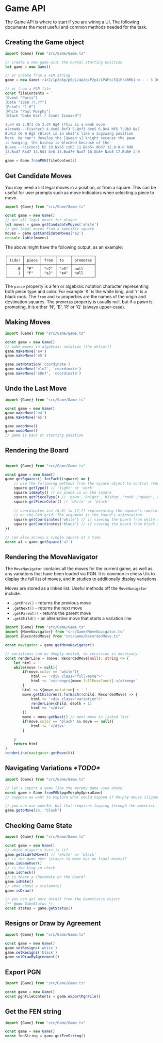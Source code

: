 # Game API

The Game API is where to start if you are wiring a UI. The following documents the most useful and common methods needed for the task.

## Creating the Game object

```typescript
import {Game} from "src/Game/Game.ts"

// create a new game with the normal starting position
let game = new Game()

// or create from a FEN string
game = new Game('r4r2/1p3pkp/p5p1/4p2q/P2p4/1P4Pb/5Q1P/4RRK1 w - - 3 36')

// or from a PGN file
const fileContents = `
[Event "Paris"]
[Date "1858.??.??"]
[Result "1-0"]
[White "Paul Morphy"]
[Black "Duke Karl / Count Isouard"]

1.e4 e5 2.Nf3 d6 3.d4 Bg4 {This is a weak move
already.--Fischer} 4.dxe5 Bxf3 5.Qxf3 dxe5 6.Bc4 Nf6 7.Qb3 Qe7
8.Nc3 c6 9.Bg5 {Black is in what's like a zugzwang position
here. He can't develop the [Queen's] knight because the pawn
is hanging, the bishop is blocked because of the
Queen.--Fischer} b5 10.Nxb5 cxb5 11.Bxb5+ Nbd7 12.O-O-O Rd8
13.Rxd7 Rxd7 14.Rd1 Qe6 15.Bxd7+ Nxd7 16.Qb8+ Nxb8 17.Rd8# 1-0
`
game = Game.fromPGN(fileContents)
```

## Get Candidate Moves

You may need a list legal moves in a position, or from a square. This can be useful for user prompts such as move indicators when selecting a piece to move.

```typescript
import {Game} from "src/Game/Game.ts"

const game = new Game()
// get all legal moves for player
let moves = game.getCandidateMoves('white')
// get legal moves from a specific square
moves = game.getCandidateMoves('e2')
console.table(moves)
```
The above might have the following output, as an example:
```text
┌───────┬───────┬──────┬──────┬──────────┐
│ (idx) │ piece │ from │ to   │ promotes │
├───────┼───────┼──────┼──────┼──────────┤
│     0 │ "P"   │ "e2" │ "e3" │ null     │
│     1 │ "P"   │ "e2" │ "e4" │ null     │
└───────┴───────┴──────┴──────┴──────────┘
```

The `piece` property is a fen or algebraic notation character representing both piece type and color. For example 'K' is the white king, and 'r' is a black rook. The `from` and `to` properties are the names of the origin and destination squares. The `promotes` property is usually null, but if a pawn is promoting, it is either 'N', 'B', 'R' or 'Q' (always upper-case).

## Making Moves
```typescript
import {Game} from "src/Game/Game.ts"

const game = new Game()
// make moves in algebraic notation (the default)
game.makeMove('e4')
game.makeMove('e5')

game.setNotation('coordinate')
game.makeMove('e1e2', 'coordinate')
game.makeMove('e8e7', 'coordinate')
```

## Undo the Last Move
```typescript
import {Game} from "src/Game/Game.ts"

const game = new Game()
game.makeMove('e4')
game.makeMove('e5')

game.undoMove()
game.undoMove()
// game is back at starting position
```

## Rendering the Board
```typescript

import {Game} from "src/Game/Game.ts"

const game = new Game()
game.getSquares().forEach((square) => {
    // use the following methods from the square object to control rendering
    square.getType() // 'light' or 'dark'
    square.isEmpty() // no piece is on the square
    square.getPieceType() // 'pawn','knight','bishop','rook','queen', or 'king'
    square.getPieceColor() // 'white' or 'black'
    
    // coordinates are [0,0] to [7,7] representing the square's row/column location
    // on the 8x8 grid. The argument is the board's orientation
    square.getCoordinates('white') // if viewing the board from white's perspective
    square.getCoordinates('black') // if viewing the board from black's perspective
})

// can also access a single square at a time
const a1 = game.getSquare('a1')

```

## Rendering the MoveNavigator

The `MoveNavigator` contains all the moves for the current game, as well as any variations that have been loaded via PGN. It is common in chess UIs to display the full list of moves, and in studies to additionally display variations.

Moves are stored as a linked list. Useful methods off the `MoveNavigator` include:

- `.getPrev()` - returns the previous move
- `.getNext()` - returns the next move
- `.getParent()` - returns the parent move
- `.getChild()` - an alternative move that starts a variation line

```typescript
import {Game} from "src/Game/Game.ts"
import {MoveNavigator} from "src/Game/MoveNavigator.ts"
import {RecordedMove} from "src/Game/RecordedMove.ts"

const navigator = game.getMoveNavigator()

// variations can be deeply nested, so recursion is necessary
const renderLine = (move: RecordedMove|null): string => {
    let html = ''
    while(move != null){
        if(move.color == 'white'){
            html += '<div class="full-move">'
            html += `<strong>${move.fullMoveCount}.</strong>`
        }
        html += ${move.notation} + ' '
        move.getChildren().forEach((child: RecordedMove) => {
            html += '<div class="variation">'
            renderLine(child, depth + 1)
            html += '</div>'
        })
        move = move.getNext() // next move in linked list
        if(move.color == 'black' && move == null){
            html += '</div>'
        }
        
    }
    return html
}
renderLine(navigator.getMove(0))

```

## Navigating Variations ___*TODO\*___

```typescript
import {Game} from "src/Game/Game.ts"

// let's import a game like the morphy game used above
const game = Game.fromPGN(pgnMorphyOperaGame)
// suppose we want to explore what would happen if Morphy mouse slipped on move 17 and instead of 17. Rd8# played 17. Rd7.

// you can use moveId, but that requires looping through the moveList. Need an easier api to get the mainline moves
game.gotoMove(16, 'black')
```

## Checking Game State
```typescript
import {Game} from "src/Game/Game.ts"

const game = new Game()
// which player's turn is it?
game.getSideToMove() // 'white' or 'black'
// is the game over (player to move has no legal moves)?
game.isGameOver()
// is the king in check
game.isCheck()
// is there a checkmate on the board?
game.isMate()
// what about a stalemate?
game.isDraw()

// you can get more detail from the GameStatus object
/** @see GameStatus */
const status = game.getStatus()

```

## Resigns or Draw by Agreement
```typescript
import {Game} from "src/Game/Game.ts"

const game = new Game()
game.setResigns('white')
game.setResigns('black')
game.setDrawByAgreement()

```

## Export PGN
```typescript
import {Game} from "src/Game/Game.ts"

const game = new Game()
const pgnFileContents = game.exportPgnFile()

```

## Get the FEN string
```typescript
import {Game} from "src/Game/Game.ts"

const game = new Game()
const fenString = game.getFenString()

```